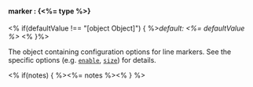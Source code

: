 #### **marker** : {<%= type %>}

<% if(defaultValue !== "[object Object]") { %>*default: <%= defaultValue %>* <% }%>

The object containing configuration options for line markers. See the specific options (e.g. [`enable`](#config_config.line.marker.enable), [`size`](#config_config.line.marker.size)) for details.

<% if(notes) { %><%= notes %><% } %>

